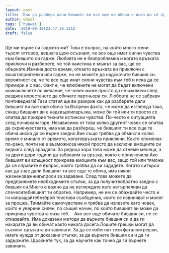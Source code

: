 ```yaml
---
layout: post
title: 'Как да разбера дали бившият ви все още ви обича и иска да се примири с вас'
author: Ghost
tags: ['huawei']
date: '2019-09-19T23:47:38.121Z'
draft: false
---
```


Ще ми върне ли гаджето ми? Това е въпрос, на който много жени търсят отговор, веднага щом осъзнаят, че все още имат силни чувства към бившето си гадже. Любовта не е безпроблемна и когато връзката приключи и разберете, че той наистина е мъжът за вас, ще се объркате.Измина доста време, откакто връзката ви приключи с вашатаприятелка или гадже, но не можете да надскочите бившия си. вероятност са, че те все още имат силни чувства към теб и иска да се примири и с вас. Факт е, че влюбените не могат да бъдат включени илиизключете по желание, че човек може просто да се изключи след раздяла ипрестанете да обичате партньора си. Любовта не се забравя почтиведнага! Тази статия ще ви разкрие как да разберете дали бившият ви все още обича ти.Въпреки факта, че може да изглежда така, сякаш бившият ви е надхвърлилвръзка, може би той или тя просто се опитва да прикрие техните истински чувства. По-често е ситуацията след почивканагоре. Независимо от това колко другият човек се опитва да скриечувствата, има как да разбереш, че бившият ти все още те обича ииска да се върне заедно.Вие също трябва да обмисли колко време е минало от времето, когатовръзката приключи. Както споменах по-рано, почти не е възможноза някой просто да изключи емоциите си веднага след aраздяла. За редица хора това може да отнеме месеци, а за други дори години да забравим за връзка, която е приключила.Ако бившият ви всъщност прикрива емоциите към вас, защо той или тяможе да се справите е въпрос, който трябва да си зададете. Когато ситърси как да знае дали бившият ти все още те обича, има някои жизненоважнивъпроси за задаване. След това можете да предприемете необходимите стъпки, за да получитеобратно заедно с бившия си.Много е важно да не изглеждате като нетърпеливи да спечелитебившият ти обратно. Например, не им се обаждайте често и ги изпращайтебезброй текстови съобщения, които се извиняват и молят за прошка. Тиимайте самочувствие и трябва да излезете като човек, който е уверени силен, по същия начин, по който бившият ви може да прикрива чувствата сиза теб.    Ако все още обичате бившия си, не се отказвайте. Има доказани методи да върнете бившия си и да ги накарате да ви обичат както никога досега.Лошите грешки могат да съсипят връзката ви завинаги. За да се избегнат тези фаталнигрешки, имате нужда от доказани стъпки, за да върнете бившия си и да ги задържите. Щракнете тук, за да научите как точно да ги върнете завинаги.
